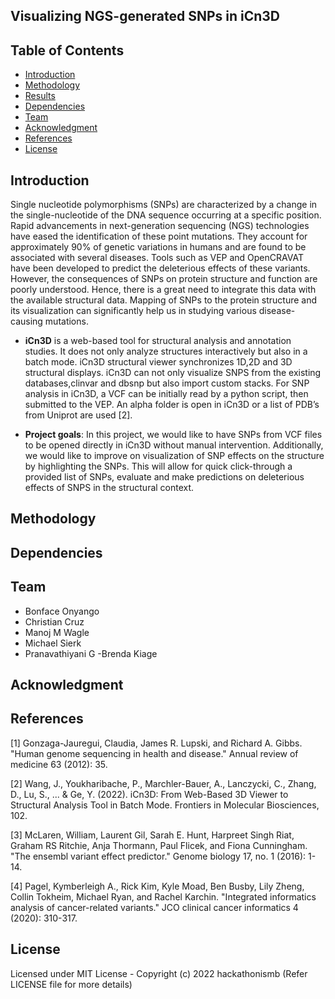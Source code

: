 ## Visualizing NGS-generated SNPs in iCn3D


## Table of Contents
- [Introduction](#Introduction)
- [Methodology](#Methodology)
- [Results](#Results)
- [Dependencies](#Dependencies)
- [Team](#Team)
- [Acknowledgment](#Acknowledgment)
- [References](#References)
- [License](#License)

## Introduction

Single nucleotide polymorphisms (SNPs) are characterized by a change in the single-nucleotide of the DNA sequence occurring at a specific position. Rapid advancements in next-generation sequencing (NGS) technologies have eased the identification of these point mutations. They account for approximately 90% of genetic variations in humans and are found to be associated with several diseases. Tools such as VEP and OpenCRAVAT have been developed to predict the deleterious effects of these variants. However, the consequences of SNPs on protein structure and function are poorly understood. Hence, there is a great need to integrate this data with the available structural data. Mapping of SNPs to the protein structure and its visualization can significantly help us in studying various disease-causing mutations.

- **iCn3D** is a web-based tool for structural analysis and annotation studies. It does not only analyze structures interactively but also in a batch mode. iCn3D structural viewer synchronizes  1D,2D and 3D structural displays. iCn3D can not only visualize SNPS from the existing databases,clinvar and dbsnp but also import custom stacks. For SNP analysis in iCn3D, a VCF can be initially read by a python script, then submitted to the VEP. An alpha folder is open in iCn3D or a list of PDB’s from Uniprot are used [2].

- **Project goals**: In this project, we would like to have SNPs from VCF files to be opened directly in iCn3D without manual intervention. Additionally, we would like to improve on visualization of SNP effects on the structure by highlighting the SNPs. This will allow for quick click-through a provided list of SNPs, evaluate and make predictions on deleterious effects of SNPS in the structural context.



## Methodology


## Dependencies


## Team 
- Bonface Onyango
- Christian Cruz
- Manoj M Wagle
- Michael Sierk
- Pranavathiyani G
-Brenda Kiage
## Acknowledgment


## References
[1] Gonzaga-Jauregui, Claudia, James R. Lupski, and Richard A. Gibbs. "Human genome sequencing in health and disease." Annual review of medicine 63 (2012): 35.

[2] Wang, J., Youkharibache, P., Marchler-Bauer, A., Lanczycki, C., Zhang, D., Lu, S., ... & Ge, Y. (2022). iCn3D: From Web-Based 3D Viewer to Structural Analysis Tool in Batch Mode. Frontiers in Molecular Biosciences, 102.

[3] McLaren, William, Laurent Gil, Sarah E. Hunt, Harpreet Singh Riat, Graham RS Ritchie, Anja Thormann, Paul Flicek, and Fiona Cunningham. "The ensembl variant effect predictor." Genome biology 17, no. 1 (2016): 1-14.

[4] Pagel, Kymberleigh A., Rick Kim, Kyle Moad, Ben Busby, Lily Zheng, Collin Tokheim, Michael Ryan, and Rachel Karchin. "Integrated informatics analysis of cancer-related variants." JCO clinical cancer informatics 4 (2020): 310-317.


## License
Licensed under MIT License - Copyright (c) 2022 hackathonismb (Refer LICENSE file for more details)
